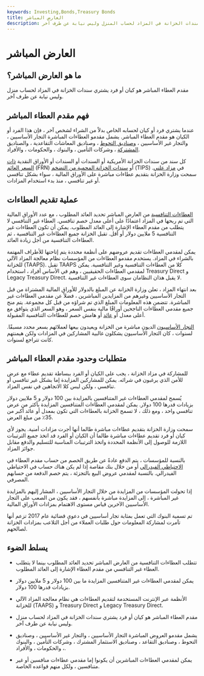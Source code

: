 ```yaml
---
keywords: Investing,Bonds,Treasury Bonds
title: العارض المباشر
description: مقدم العطاء المباشر هو كيان يشتري سندات الخزانة في المزاد لحساب المنزل وليس نيابة عن طرف آخر.
---
```


# العارض المباشر
## ما هو العارض المباشر؟

مقدم العطاء المباشر هو كيان أو فرد يشتري سندات الخزانة في المزاد لحساب منزل وليس نيابة عن طرف آخر.

## فهم مقدم العطاء المباشر

عندما يشتري فرد أو كيان لحسابه الخاص بدلاً من الشراء لشخص آخر ، فإن هذا الفرد أو الكيان هو مقدم العطاء المباشر. يشمل مقدمو العطاءات المباشرة التجار الأساسيين ، والتجار غير الأساسيين ، [وصناديق التحوط](/hedgefund) ، وصناديق المعاشات التقاعدية ، والصناديق [المشتركة](/mutualfund) ، وشركات التأمين ، والبنوك ، والحكومات ، والأفراد.

كل سند من سندات الخزانة الأمريكية أو السندات أو السندات أو الأوراق النقدية [ذات السعر العائم](/frn) (FRN) أو [سندات الخزانة المحمية من التضخم](/tips) (TIPS) في [مزاد علني](/auction). سمحت وزارة الخزانة بتقديم عطاءات مباشرة على الأوراق المالية ، سواء بشكل تنافسي أو غير تنافسي ، منذ بدء استخدام المزادات.

## عملية تقديم العطاءات

[العطاءات التنافسية](/competitivebid) من العارض المباشر تحديد العائد المطلوب ، مع عدد الأوراق المالية التي تم ربحها في المزاد اعتمادًا على أعلى معدل خصم تنافسي. العطاء غير التنافسي لا يتطلب من مقدم العطاء الإشارة إلى العائد المطلوب. يمكن أن تكون العطاءات غير التنافسية 5 ملايين دولار أو أقل. تقبل الخزانة جميع العطاءات غير التنافسية ، ثم العطاءات التنافسية من أجل زيادة العائد.

يمكن لمقدمي العطاءات تقديم عروضهم على أنظمة محددة يتم إتاحتها للأطراف المهتمة بالشراء في المزاد. يستخدم مقدمو العطاءات من المؤسسات نظام معالجة المزاد الآلي للخزانة (TAAPS). تقبل TAAPS كلا من العطاءات التنافسية وغير التنافسية. يمكن لمقدمي العطاءات الحقيقيين ، وهم في الأساس أفراد ، استخدام Treasury Direct و Legacy Treasury Direct. لا يقبل هذان النظامان سوى العطاءات غير التنافسية.

بعد انتهاء المزاد ، تعلن وزارة الخزانة عن المبلغ بالدولار للأوراق المالية المشتراة من قبل التجار الأساسيين وغيرهم من المزايدين المباشرين ، فضلاً عن مقدمي العطاءات غير المباشرة. تتضمن هذه المعلومات المبلغ الذي تم شراؤه من قبل كل مجموعة. يتم منح جميع مقدمي العطاءات الناجحين أوراقًا مالية بنفس السعر ، وهو السعر الذي يتوافق مع أعلى معدل أو [عائد](/yield) أو هامش خصم للعطاءات التنافسية المقبولة.

[التجار الأساسيون](/primarydealer) الديون مباشرة من الخزانة ويعيدون بيعها لعملائهم بسعر محدد مسبقًا. لسنوات ، كان التجار الأساسيون يشكلون غالبية المشاركين في المزادات ولكن هيمنتهم كانت تتراجع لسنوات.

## متطلبات وحدود مقدم العطاء المباشر

للمشاركة في مزاد الخزانة ، يجب على الكيان أو الفرد ببساطة تقديم عطاء مع عرض للأمن الذي يرغبون في شرائه. يمكن للمشاركين المزايدة إما بشكل غير تنافسي أو تنافسي ، ولكن ليس كلا الاتجاهين في نفس المزاد.

يُسمح لمقدمي العطاءات غير المتنافسين بالمزايدة بين 100 دولار و 5 ملايين دولار بزيادات قدرها 100 دولار. يمكن لمقدمي العطاءات المتنافسين المزايدة بأكثر من عرض تنافسي واحد ، ومع ذلك ، لا تسمح الخزانة بالعطاءات التي تكون بمعدل أو عائد أكبر من 35٪ من مبلغ العرض.

سمحت وزارة الخزانة بتقديم عطاءات مباشرة طالما أنها أجرت مزادات أمنية. يجوز لأي كيان أو فرد تقديم عطاءات مباشرة طالما أن الكيان أو الفرد قد اتخذ جميع الترتيبات اللازمة للوصول إلى الأنظمة المحددة واتخذ الترتيبات المناسبة للتسليم والدفع مقابل جوائز المزاد.

بالنسبة للمؤسسات ، يتم الدفع عادةً عن طريق الخصم من حساب مقدم العطاء في [الاحتياطي الفيدرالي](/federalreservebank) أو من خلال بنك مقاصة إذا لم يكن هناك حساب في الاحتياطي الفيدرالي. بالنسبة لمقدمي عروض البيع بالتجزئة ، يتم خصم الدفعة من حسابهم المصرفي.

إذا تحولت المؤسسات من المزايدة من خلال التجار الأساسيين ، المشار إليهم بالمزايدة غير المباشرة ، إلى المزايدة مباشرة بأنفسهم ، فقد يكون من الصعب على التجار الأساسيين الآخرين قياس مستوى الاهتمام بمزادات الأوراق المالية.

تم تسمية البنوك التي تعمل بمثابة تجار أساسيين في دعوى قضائية عام 2017 تزعم أنها تآمرت لمشاركة المعلومات حول طلبات العملاء من أجل التلاعب بمزادات الخزانة لصالحهم.

## يسلط الضوء

- تتطلب العطاءات التنافسية من العارض المباشر تحديد العائد المطلوب بينما لا يتطلب العطاء غير التنافسي من مقدم العطاء الإشارة إلى العائد المطلوب.

- يمكن لمقدمي العطاءات غير المتنافسين المزايدة ما بين 100 دولار و 5 ملايين دولار بزيادات قدرها 100 دولار.

- الأنظمة عبر الإنترنت المستخدمة لتقديم العطاءات هي نظام معالجة المزاد الآلي للخزانة (TAAPS) و Treasury Direct و Legacy Treasury Direct.

- مقدم العطاء المباشر هو كيان أو فرد يشتري سندات الخزانة في المزاد لحساب منزل وليس نيابة عن طرف آخر.

- يشمل مقدمو العروض المباشرة التجار الأساسيين ، والتجار غير الأساسيين ، وصناديق التحوط ، وصناديق التقاعد ، وصناديق الاستثمار المشترك ، وشركات التأمين ، والبنوك ، والحكومات ، والأفراد.

- يمكن لمقدمي العطاءات المباشرين أن يكونوا إما مقدمي عطاءات منافسين أو غير متنافسين ، ولكل منهم قواعده الخاصة.

